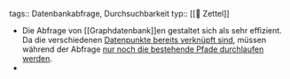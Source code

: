 tags:: Datenbankabfrage, Durchsuchbarkeit
typ:: [[📗 Zettel]]

- Die Abfrage von [[Graphdatenbank]]en gestaltet sich als sehr effizient. Da die verschiedenen [Datenpunkte bereits verknüpft sind](((6152cfae-29b4-48b8-ae4d-9c1dfffd1020))), müssen während der Abfrage [nur noch die bestehende Pfade durchlaufen werden](((6154630a-2683-4c3d-a742-badf79cb4dc4))).
-